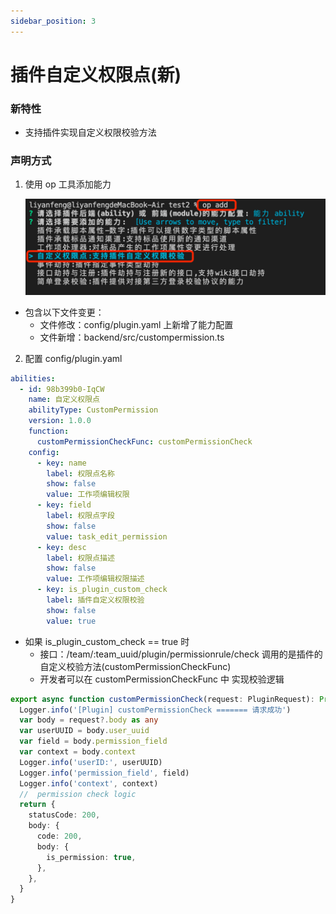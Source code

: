 ```yaml
---
sidebar_position: 3
---
```


# 插件自定义权限点(新)

### 新特性

- 支持插件实现自定义权限校验方法

### 声明方式

1. 使用 op 工具添加能力

   ![image](new.jpg)

- 包含以下文件变更：
  - 文件修改：config/plugin.yaml 上新增了能力配置
  - 文件新增：backend/src/custompermission.ts

2. 配置 config/plugin.yaml

```yaml
abilities:
  - id: 98b399b0-IqCW
    name: 自定义权限点
    abilityType: CustomPermission
    version: 1.0.0
    function:
      customPermissionCheckFunc: customPermissionCheck
    config:
      - key: name
        label: 权限点名称
        show: false
        value: 工作项编辑权限
      - key: field
        label: 权限点字段
        show: false
        value: task_edit_permission
      - key: desc
        label: 权限点描述
        show: false
        value: 工作项编辑权限描述
      - key: is_plugin_custom_check
        label: 插件自定义权限校验
        show: false
        value: true
```

- 如果 is_plugin_custom_check == true 时
  - 接口：/team/:team_uuid/plugin/permissionrule/check 调用的是插件的自定义校验方法(customPermissionCheckFunc)
  - 开发者可以在 customPermissionCheckFunc 中 实现校验逻辑

```ts
export async function customPermissionCheck(request: PluginRequest): Promise<PluginResponse> {
  Logger.info('[Plugin] customPermissionCheck ======= 请求成功')
  var body = request?.body as any
  var userUUID = body.user_uuid
  var field = body.permission_field
  var context = body.context
  Logger.info('userID:', userUUID)
  Logger.info('permission_field', field)
  Logger.info('context', context)
  //  permission check logic
  return {
    statusCode: 200,
    body: {
      code: 200,
      body: {
        is_permission: true,
      },
    },
  }
}
```

